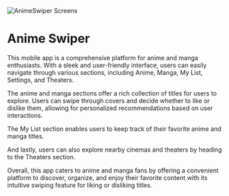 ![AnimeSwiper Screens](https://github.com/YassineMstd/Anime-Swiper-iOS-App/assets/106479730/060a1f67-adc9-4576-9cd3-124635951cb9)

<h1>Anime Swiper</h1>

This mobile app is a comprehensive platform for anime and manga enthusiasts. With a sleek and user-friendly interface, users can easily navigate through various sections, including Anime, Manga, My List, Settings, and Theaters.

The anime and manga sections offer a rich collection of titles for users to explore. Users can swipe through covers and decide whether to like or dislike them, allowing for personalized recommendations based on user interactions.

The My List section enables users to keep track of their favorite anime and manga titles.

And lastly, users can also explore nearby cinemas and theaters by heading to the Theaters section.

Overall, this app caters to anime and manga fans by offering a convenient platform to discover, organize, and enjoy their favorite content with its intuitive swiping feature for liking or disliking titles.
